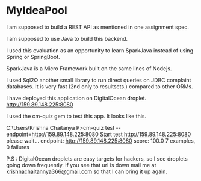 # MyIdeaPool


I am supposed to build a REST API as mentioned in one assignment spec.

I am supposed to use Java to build this backend.

I used this evaluation as an opportunity to learn SparkJava instead of using Spring or SpringBoot.

SparkJava is a Micro Framework built on the same lines of Nodejs.

I used Sql2O another small library to run direct queries on JDBC complaint databases. It is very fast (2nd only to resultsets.) compared to other ORMs.

I have deployed this application on DigitalOcean droplet. http://159.89.148.225:8080

I used the cm-quiz gem to test this app. It looks like this.

C:\Users\Krishna Chaitanya P>cm-quiz test --endpoint=http://159.89.148.225:8080
Start test http://159.89.148.225:8080
please wait...
endpoint: http://159.89.148.225:8080
score: 100.0
7 examples, 0 failures

P.S : DigitalOcean droplets are easy targets for hackers, so I see droplets going down frequently. If you see that url is down mail me at krishnachaitannya366@gmail.com
so that I can bring it up again.

